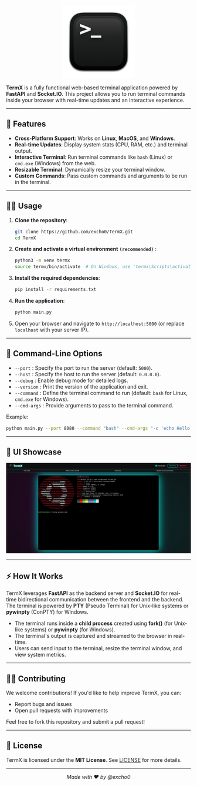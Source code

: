 
<p align="center">
  <img src="./assets/logo.png" alt="TermX Logo" width="200"/>
</p>

**TermX** is a fully functional web-based terminal application powered by **FastAPI** and **Socket.IO**. This project allows you to run terminal commands inside your browser with real-time updates and an interactive experience.

---

## 🎨 Features

- **Cross-Platform Support**: Works on **Linux**, **MacOS**, and **Windows**.
- **Real-time Updates**: Display system stats (CPU, RAM, etc.) and terminal output.
- **Interactive Terminal**: Run terminal commands like `bash` (Linux) or `cmd.exe` (Windows) from the web.
- **Resizable Terminal**: Dynamically resize your terminal window.
- **Custom Commands**: Pass custom commands and arguments to be run in the terminal.

---

## 🧑‍💻 Usage

1. **Clone the repository**:
   ```bash
   git clone https://github.com/excho0/TermX.git
   cd TermX
   ```

2. **Create and activate a virtual environment** **```(recommended)```** :
   ```bash
   python3 -m venv termx
   source termx/bin/activate  # On Windows, use 'termx\Scripts\activate'
   ```

3. **Install the required dependencies**:
   ```bash
   pip install -r requirements.txt
   ```

4. **Run the application**:
   ```bash
   python main.py
   ```

5. Open your browser and navigate to `http://localhost:5000` (or replace `localhost` with your server IP).

---

## 🔧 Command-Line Options

- `--port` : Specify the port to run the server (default: `5000`).
- `--host` : Specify the host to run the server (default: `0.0.0.0`).
- `--debug` : Enable debug mode for detailed logs.
- `--version` : Print the version of the application and exit.
- `--command` : Define the terminal command to run (default: `bash` for Linux, `cmd.exe` for Windows).
- `--cmd-args` : Provide arguments to pass to the terminal command.

Example:
```bash
python main.py --port 8080 --command "bash" --cmd-args "-c 'echo Hello, World!'"
```

---

## 📸 UI Showcase

<p align="center">
  <img src="./assets/ui-showcase.png" alt="TermX UI" width="800"/>
</p>

---

## ⚡ How It Works

TermX leverages **FastAPI** as the backend server and **Socket.IO** for real-time bidirectional communication between the frontend and the backend. The terminal is powered by **PTY** (Pseudo Terminal) for Unix-like systems or **pywinpty** (ConPTY) for Windows.

- The terminal runs inside a **child process** created using **fork()** (for Unix-like systems) or **pywinpty** (for Windows).
- The terminal's output is captured and streamed to the browser in real-time.
- Users can send input to the terminal, resize the terminal window, and view system metrics.

---

## 🧑‍💻 Contributing

We welcome contributions! If you'd like to help improve TermX, you can:

- Report bugs and issues
- Open pull requests with improvements

Feel free to fork this repository and submit a pull request!

---

## 📜 License

TermX is licensed under the **MIT License**. See [LICENSE](LICENSE) for more details.

---


<p align="center">
  <i>Made with ❤️ by @excho0</i>
</p>
